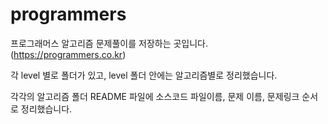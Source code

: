 # programmers
프로그래머스 알고리즘 문제풀이를 저장하는 곳입니다. (https://programmers.co.kr)

각 level 별로 폴더가 있고, level 폴더 안에는 알고리즘별로 정리했습니다.

각각의 알고리즘 폴더 README 파일에 소스코드 파일이름, 문제 이름, 문제링크 순서로 정리했습니다.

